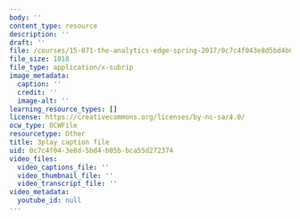 ```yaml
---
body: ''
content_type: resource
description: ''
draft: ''
file: /courses/15-071-the-analytics-edge-spring-2017/0c7c4f043e8d5bd4b05bbca55d272374_kntypWFmyyM.vtt
file_size: 1018
file_type: application/x-subrip
image_metadata:
  caption: ''
  credit: ''
  image-alt: ''
learning_resource_types: []
license: https://creativecommons.org/licenses/by-nc-sa/4.0/
ocw_type: OCWFile
resourcetype: Other
title: 3play caption file
uid: 0c7c4f04-3e8d-5bd4-b05b-bca55d272374
video_files:
  video_captions_file: ''
  video_thumbnail_file: ''
  video_transcript_file: ''
video_metadata:
  youtube_id: null
---
```

